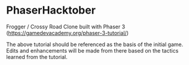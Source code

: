 # PhaserHacktober
Frogger / Crossy Road Clone built with Phaser 3 (https://gamedevacademy.org/phaser-3-tutorial/)

The above tutorial should be referenced as the basis of the initial game.  Edits and enhancements will be made from there based on the tactics learned from the tutorial.
